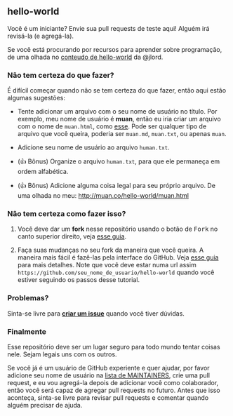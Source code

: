 ## hello-world

Você é um iniciante? Envie sua pull requests de teste aqui! Alguém irá revisá-la (e agregá-la).

Se você está procurando por recursos para aprender sobre programação, de uma olhada no [conteudo de hello-world](https://github.com/jlord/hello-world/blob/master/code-life.md) da @jlord.

### Não tem certeza do que fazer?

É difícil começar quando não se tem certeza do que fazer, então aqui estão algumas sugestões:

- Tente adicionar um arquivo com o seu nome de usuário no título. Por exemplo, meu nome de usuário é **muan**, então eu iria criar um arquivo com o nome de `muan.html`, como [esse](https://github.com/muan/hello-world/commit/a25ce6ab6d71fa3e7311e90538eee3f797b29aec). Pode ser qualquer tipo de arquivo que você queira, poderia ser `muan.md`, `muan.txt`, ou apenas `muan`.

- Adicione seu nome de usuário ao arquivo `human.txt`.

- (:+1: Bônus) Organize o arquivo `human.txt`, para que ele permaneça em ordem alfabética.

- (:+1: Bônus) Adicione alguma coisa legal para seu próprio arquivo. De uma olhada no meu: http://muan.co/hello-world/muan.html

### Não tem certeza como fazer isso?

1. Você deve dar um **fork** nesse repositório usando o botão de <kbd>Fork</kbd> no canto superior direito, veja [esse guia](https://help.github.com/articles/fork-a-repo/#fork-an-example-repository).

2. Faça suas mudanças no seu fork da maneira que você queira. A maneira mais fácil é fazê-las pela interface do GitHub. Veja [esse guia](https://guides.github.com/activities/hello-world/#branch) para mais detalhes. Note que você deve estar numa url assim `https://github.com/seu_nome_de_usuario/hello-world` quando você estiver seguindo os passos desse tutorial.

### Problemas?

Sinta-se livre para [**criar um issue**](https://github.com/muan/hello-world/issues/new) quando você tiver dúvidas.

### Finalmente

Esse repositório deve ser um lugar seguro para todo mundo tentar coisas nele. Sejam legais uns com os outros.

Se você já é um usuário de GitHub experiente e quer ajudar, por favor adicione seu nome de usuário na [lista de MAINTAINERS](MAINTAINERS.md), crie uma pull request, e eu vou agregá-la depois de adicionar você como colaborador, então você será capaz de agregar pull requests no futuro. Antes que isso aconteça, sinta-se livre para revisar pull requests e comentar quando alguém precisar de ajuda.
